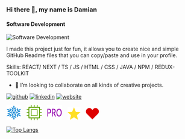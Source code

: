 ### Hi there 👋, my name is Damian
#### Software Development
![Software Development](https://images.unsplash.com/photo-1616004655123-818cbd4b3143?auto=format&fit=crop&q=60&w=500&ixlib=rb-4.0.3&ixid=M3wxMjA3fDB8MHxzZWFyY2h8MjZ8fHByb2dyYW1tZXIlMjBkYXJrfGVufDB8fDB8fHww)

I made this project just for fun, it allows you to create nice and simple GitHub Readme files that you can copy/paste and use in your profile.

Skills: REACT/ NEXT / TS / JS / HTML / CSS / JAVA / NPM / REDUX-TOOLKIT

- 👯 I’m looking to collaborate on all kinds of creative projects. 


[<img src='https://cdn.jsdelivr.net/npm/simple-icons@3.0.1/icons/github.svg' alt='github' height='40'>](https://github.com/damaluku)  [<img src='https://cdn.jsdelivr.net/npm/simple-icons@3.0.1/icons/linkedin.svg' alt='linkedin' height='40'>](https://www.linkedin.com/in/damian-aluku-59b06023a/)  [<img src='https://cdn.jsdelivr.net/npm/simple-icons@3.0.1/icons/icloud.svg' alt='website' height='40'>](https://damian-aluku.vercel.app/)  

<a href='https://archiveprogram.github.com/'><img src='https://raw.githubusercontent.com/acervenky/animated-github-badges/master/assets/acbadge.gif' width='40' height='40'></a> <a href='https://docs.github.com/en/developers'><img src='https://raw.githubusercontent.com/acervenky/animated-github-badges/master/assets/devbadge.gif' width='40' height='40'></a> <a href='https://github.com/pricing'><img src='https://raw.githubusercontent.com/acervenky/animated-github-badges/master/assets/pro.gif' width='40' height='40'></a> <a href='https://stars.github.com/'><img src='https://raw.githubusercontent.com/acervenky/animated-github-badges/master/assets/starbadge.gif' width='35' height='35'></a> <a href='https://docs.github.com/en/github/supporting-the-open-source-community-with-github-sponsors'><img src='https://raw.githubusercontent.com/acervenky/animated-github-badges/master/assets/sponsorbadge.gif' width='35' height='35'></a> 

[![Top Langs](https://github-readme-stats.vercel.app/api/top-langs/?username=damaluku)](https://github.com/anuraghazra/github-readme-stats)
